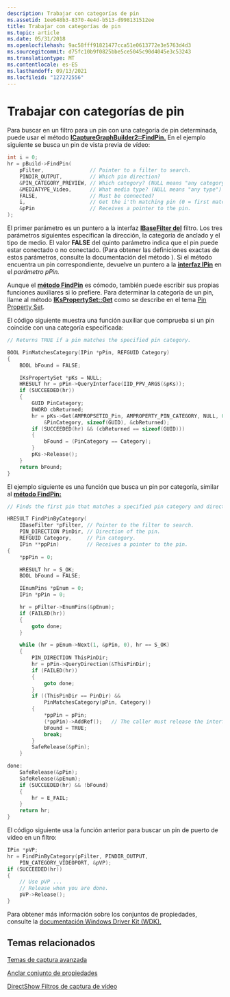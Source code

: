 ```yaml
---
description: Trabajar con categorías de pin
ms.assetid: 1ee648b3-8370-4e4d-b513-d998131512ee
title: Trabajar con categorías de pin
ms.topic: article
ms.date: 05/31/2018
ms.openlocfilehash: 9ac58fff91821477cca51e0613772e3e5763d4d3
ms.sourcegitcommit: d75fc10b9f0825bbe5ce5045c90d4045e3c53243
ms.translationtype: MT
ms.contentlocale: es-ES
ms.lasthandoff: 09/13/2021
ms.locfileid: "127272556"
---
```

# <a name="working-with-pin-categories"></a>Trabajar con categorías de pin

Para buscar en un filtro para un pin con una categoría de pin determinada, puede usar el método [**ICaptureGraphBuilder2::FindPin.**](/windows/desktop/api/Strmif/nf-strmif-icapturegraphbuilder2-findpin) En el ejemplo siguiente se busca un pin de vista previa de vídeo:


```C++
int i = 0;
hr = pBuild->FindPin(
    pFilter,               // Pointer to a filter to search.
    PINDIR_OUTPUT,         // Which pin direction?
    &PIN_CATEGORY_PREVIEW, // Which category? (NULL means "any category")
    &MEDIATYPE_Video,      // What media type? (NULL means "any type")
    FALSE,                 // Must be connected?
    i,                     // Get the i'th matching pin (0 = first match)
    &pPin                  // Receives a pointer to the pin.
);
```



El primer parámetro es un puntero a la interfaz [**IBaseFilter del**](/windows/desktop/api/Strmif/nn-strmif-ibasefilter) filtro. Los tres parámetros siguientes especifican la dirección, la categoría de anclado y el tipo de medio. El valor **FALSE** del quinto parámetro indica que el pin puede estar conectado o no conectado. (Para obtener las definiciones exactas de estos parámetros, consulte la documentación del método ). Si el método encuentra un pin correspondiente, devuelve un puntero a la [**interfaz IPin**](/windows/desktop/api/Strmif/nn-strmif-ipin) en el *parámetro pPin.*

Aunque el [**método FindPin**](/windows/desktop/api/Strmif/nf-strmif-icapturegraphbuilder2-findpin) es cómodo, también puede escribir sus propias funciones auxiliares si lo prefiere. Para determinar la categoría de un pin, llame al método [**IKsPropertySet::Get**](ikspropertyset-get.md) como se describe en el tema [Pin Property Set](pin-property-set.md).

El código siguiente muestra una función auxiliar que comprueba si un pin coincide con una categoría especificada:


```C++
// Returns TRUE if a pin matches the specified pin category.

BOOL PinMatchesCategory(IPin *pPin, REFGUID Category)
{
    BOOL bFound = FALSE;

    IKsPropertySet *pKs = NULL;
    HRESULT hr = pPin->QueryInterface(IID_PPV_ARGS(&pKs));
    if (SUCCEEDED(hr))
    {
        GUID PinCategory;
        DWORD cbReturned;
        hr = pKs->Get(AMPROPSETID_Pin, AMPROPERTY_PIN_CATEGORY, NULL, 0, 
            &PinCategory, sizeof(GUID), &cbReturned);
        if (SUCCEEDED(hr) && (cbReturned == sizeof(GUID)))
        {
            bFound = (PinCategory == Category);
        }
        pKs->Release();
    }
    return bFound;
}
```



El ejemplo siguiente es una función que busca un pin por categoría, similar al [**método FindPin:**](/windows/desktop/api/Strmif/nf-strmif-icapturegraphbuilder2-findpin)


```C++
// Finds the first pin that matches a specified pin category and direction.

HRESULT FindPinByCategory(
    IBaseFilter *pFilter, // Pointer to the filter to search.
    PIN_DIRECTION PinDir, // Direction of the pin.
    REFGUID Category,     // Pin category.
    IPin **ppPin)         // Receives a pointer to the pin.
{
    *ppPin = 0;

    HRESULT hr = S_OK;
    BOOL bFound = FALSE;

    IEnumPins *pEnum = 0;
    IPin *pPin = 0;

    hr = pFilter->EnumPins(&pEnum);
    if (FAILED(hr))
    {
        goto done;
    }

    while (hr = pEnum->Next(1, &pPin, 0), hr == S_OK)
    {
        PIN_DIRECTION ThisPinDir;
        hr = pPin->QueryDirection(&ThisPinDir);
        if (FAILED(hr))
        {
            goto done;
        }
        if ((ThisPinDir == PinDir) && 
            PinMatchesCategory(pPin, Category))
        {
            *ppPin = pPin;
            (*ppPin)->AddRef();   // The caller must release the interface.
            bFound = TRUE;
            break;
        }
        SafeRelease(&pPin);
    }

done:
    SafeRelease(&pPin);
    SafeRelease(&pEnum);
    if (SUCCEEDED(hr) && !bFound)
    {
        hr = E_FAIL;
    }
    return hr;
}
```



El código siguiente usa la función anterior para buscar un pin de puerto de vídeo en un filtro:


```C++
IPin *pVP; 
hr = FindPinByCategory(pFilter, PINDIR_OUTPUT, 
    PIN_CATEGORY_VIDEOPORT, &pVP);
if (SUCCEEDED(hr))
{
    // Use pVP ... 
    // Release when you are done.
    pVP->Release();
}
```



Para obtener más información sobre los conjuntos de propiedades, consulte la [documentación Windows Driver Kit (WDK).](/windows-hardware/drivers/gettingstarted/)

## <a name="related-topics"></a>Temas relacionados

<dl> <dt>

[Temas de captura avanzada](advanced-capture-topics.md)
</dt> <dt>

[Anclar conjunto de propiedades](pin-property-set.md)
</dt> <dt>

[DirectShow Filtros de captura de vídeo](directshow-video-capture-filters.md)
</dt> </dl>

 

 
